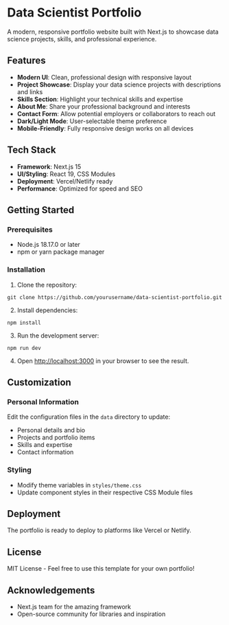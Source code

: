 # Data Scientist Portfolio

A modern, responsive portfolio website built with Next.js to showcase data science projects, skills, and professional experience.

## Features

- **Modern UI**: Clean, professional design with responsive layout
- **Project Showcase**: Display your data science projects with descriptions and links
- **Skills Section**: Highlight your technical skills and expertise
- **About Me**: Share your professional background and interests
- **Contact Form**: Allow potential employers or collaborators to reach out
- **Dark/Light Mode**: User-selectable theme preference
- **Mobile-Friendly**: Fully responsive design works on all devices

## Tech Stack

- **Framework**: Next.js 15
- **UI/Styling**: React 19, CSS Modules
- **Deployment**: Vercel/Netlify ready
- **Performance**: Optimized for speed and SEO

## Getting Started

### Prerequisites

- Node.js 18.17.0 or later
- npm or yarn package manager

### Installation

1. Clone the repository:

```
git clone https://github.com/yourusername/data-scientist-portfolio.git
```

2. Install dependencies:

```
npm install
```

3. Run the development server:

```
npm run dev
```

4. Open <http://localhost:3000> in your browser to see the result.

## Customization

### Personal Information

Edit the configuration files in the `data` directory to update:

- Personal details and bio
- Projects and portfolio items
- Skills and expertise
- Contact information

### Styling

- Modify theme variables in `styles/theme.css`
- Update component styles in their respective CSS Module files

## Deployment

The portfolio is ready to deploy to platforms like Vercel or Netlify.

## License

MIT License - Feel free to use this template for your own portfolio!

## Acknowledgements

- Next.js team for the amazing framework
- Open-source community for libraries and inspiration
